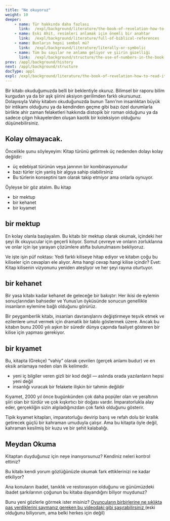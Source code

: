 ```yaml
---
title: "Ne okuyoruz"
weight: 10
deeper:
    - name: Tür hakkında daha fazlası
      link:  /expl/background/literature/the-book-of-revelation-how-to-read-it
    - name: Eski Ahit, resimleri anlamak için önemli bir anahtar
      link:  /expl/background/literature/full-of-biblical-references
    - name: Bunların hepsi sembol mü?
      link:  /expl/background/literature/literally-or-symbolic
    - name: Tüm bu sayılar ne anlama geliyor ve şiirin güzelliği
      link:  /expl/background/structure/the-use-of-numbers-in-the-book-of-revelation
prev: /appl/background/history
next: /appl/background/structure
docType: appl
expl: /expl/background/literature/the-book-of-revelation-how-to-read-it
---
```


Bir kitabı okuduğumuzda belli bir beklentiyle okuruz. Bilimsel bir raporu bilim kurgudan ya da bir aşk şiirini aksiyon gerilimden farklı okursunuz. Dolayısıyla Vahiy kitabını okuduğunuzda bunun Tanrı’nın insanlıktan büyük bir intikamı olduğunu ya da kendinden geçme gibi bazı özel durumlarla birlikte ahir zaman felaketleri hakkında distopik bir roman olduğunu ya da sadece çılgın hikayelerden oluşan kaotik bir koleksiyon olduğunu düşünebilirsiniz.

## Kolay olmayacak.

<a name="a1cc"></a>
Öncelikle şunu söyleyeyim: Kitap türünü getirmek üç nedenden dolayı kolay değildir:

- üç edebiyat türünün veya janrının bir kombinasyonudur
- bazı türler için yanlış bir algıya sahip olabilirsiniz
- Bu türlerin konseptini tam olarak takip etmiyor ama onlarla oynuyor.

Öyleyse bir göz atalım. Bu kitap

- bir mektup
- bir kehanet
- bir kıyamet

## bir mektup

<a name="bd59"></a>
En kolay olanla başlayalım. Bu kitabı bir mektup olarak okumak, içindeki her şeyi ilk okuyucular için geçerli kılıyor. Somut çevreye ve onların zorluklarına ve onlar için işe yarayan çözümlere atıfta bulunulmasını bekliyoruz.

Ve işte işin püf noktası: Yedi farklı kiliseye hitap ediyor ve kitabın çoğu bu kiliseler için cevapları ele alıyor. Ama hangi cevap hangi kilise içindir? Evet: Kitap kilisenin vizyonunu yeniden ateşliyor ve her şeyi rayına oturtuyor.

## bir kehanet

<a name="7fed"></a>
Bir yasa kitabı kadar kehanet de geleceğe bir bakıştır: Her ikisi de eylemin sonuçlarından bahseder ve Yunus’un öyküsünde sonucun genellikle insanların eylemine bağlı olduğunu görürüz.

Bir peygamberlik kitabı, insanları davranışlarını değiştirmeye teşvik etmek ve ezilenlere umut vermek için dramatik bir tablo göstermek üzere. Ancak bu kitabın bunu 2000 yılı aşkın bir süredir dünya çapında faaliyet gösteren bir kilise için yapması gerekiyor.

## bir kıyamet

<a name="950f"></a>
Bu, kitapta (Grekçe) “vahiy” olarak çevrilen (gerçek anlamı budur) ve en eksik anlamaya neden olan ilk kelimedir.

- yeni iç bilgiler veren gizli bir kod değil — aslında orada yazılanların hepsi yeni değil
- insanlığı vuracak bir felakete ilişkin bir tahmin değildir

Kıyamet, 2000 yıl önce bugünkünden çok daha popüler olan ve yeraltının şiiri olan bir türdür ve çok kışkırtıcı bir doğası vardır. İmparatorlukla alay eder, gerçekliğin sizin algıladığınızdan çok farklı olduğunu gösterir.

Tipik kıyamet kitapları, imparatorluğu devirip barış ve refah dolu bir krallık getirecek güçlü bir kahraman umuduyla çalışır. Ama bu kitapta öyle değil, kahraman kesilmiş bir kuzu ve bir şehit kalabalığı.

## Meydan Okuma

<a name="ad7f"></a>
Kitaptan duyduğunuz için neye inanıyorsunuz? Kendiniz neleri kontrol ettiniz?

Bu kitabı kendi yorum gözlüğünüzle okumak fark ettiklerinizi ne kadar etkiliyor?

Ana konuların ibadet, tanıklık ve restorasyon olduğunu ve günümüzdeki ibadet şarkılarının çoğunun bu kitaba dayandığını biliyor muydunuz?

Bunu yeni gözlerle görmek ister misiniz? [Oyuncuların birbirlerine ne sıklıkta pas verdiklerini saymanız gereken bu videodaki gibi şaşırabilirsiniz ](https://www.youtube.com/watch?v=KB_lTKZm1Ts&amp;pp=ygUTYXdhcmVuZXNzIHRlc3QgYmVhcg%3D%3D)(eski olduğunu biliyorum, ama belki herkes için değil)
